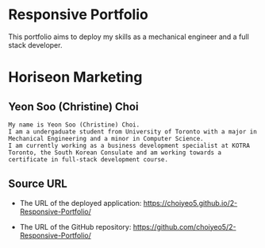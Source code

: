 # Responsive Portfolio
This portfolio aims to deploy my skills as a mechanical engineer and a full stack developer.

# Horiseon Marketing

## Yeon Soo (Christine) Choi

```
My name is Yeon Soo (Christine) Choi.
I am a undergaduate student from University of Toronto with a major in Mechanical Engineering and a minor in Computer Science. 
I am currently working as a business development specialist at KOTRA Toronto, the South Korean Consulate and am working towards a certificate in full-stack development course.
```

## Source URL

* The URL of the deployed application: https://choiyeo5.github.io/2-Responsive-Portfolio/

* The URL of the GitHub repository: https://github.com/choiyeo5/2-Responsive-Portfolio/
